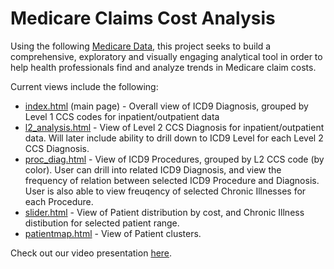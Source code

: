 Medicare Claims Cost Analysis
=============================

Using the following [Medicare Data](http://www.cms.gov/Research-Statistics-Data-and-Systems/Downloadable-Public-Use-Files/SynPUFs/DE_Syn_PUF.html), this project seeks to build a comprehensive, exploratory and visually engaging analytical tool in order to help health professionals find and analyze trends in Medicare claim costs.

Current views include the following:
* [index.html](http://NYU-CS6313-Projects.github.io/Medicare-Claims-Cost-Analysis/index.html) (main page) - Overall view of ICD9 Diagnosis, grouped by Level 1 CCS codes for inpatient/outpatient data
* [l2_analysis.html](http://NYU-CS6313-Projects.github.io/Medicare-Claims-Cost-Analysis/l2_analysis.html) - View of Level 2 CCS Diagnosis for inpatient/outpatient data. Will later include ability to drill down to ICD9 Level for each Level 2 CCS Diagnosis.
* [proc_diag.html](http://NYU-CS6313-Projects.github.io/Medicare-Claims-Cost-Analysis/proc_diag.html) - View of ICD9 Procedures, grouped by L2 CCS code (by color). User can drill into related ICD9 Diagnosis, and view the frequency of relation between selected ICD9 Procedure and Diagnosis. User is also able to view freuqency of selected Chronic Illnesses for each Procedure.
* [slider.html](http://NYU-CS6313-Projects.github.io/Medicare-Claims-Cost-Analysis/slider.html) - View of Patient distribution by cost, and Chronic Illness distibution for selected patient range.
* [patientmap.html](http://NYU-CS6313-Projects.github.io/Medicare-Claims-Cost-Analysis/patientmap.html) - View of Patient clusters.

Check out our video presentation [here](http://youtu.be/_XWwMtHXQQo).
